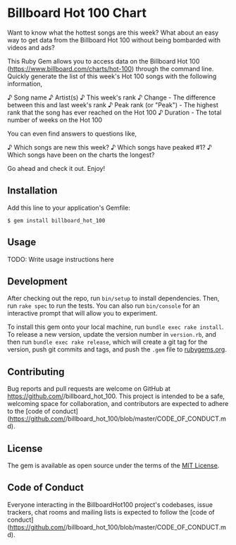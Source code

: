 # Billboard Hot 100 Chart

Want to know what the hottest songs are this week? What about an easy way to get data from the Billboard Hot 100 without being bombarded with videos and ads?

This Ruby Gem allows you to access data on the Billboard Hot 100 (https://www.billboard.com/charts/hot-100) through the command line. Quickly generate the list of this week's Hot 100 songs with the following information,

♪ Song name
♪ Artist(s)
♪ This week's rank
♪ Change - The difference between this and last week's rank
♪ Peak rank (or "Peak") - The highest rank that the song has ever reached on the Hot 100
♪ Duration - The total number of weeks on the Hot 100

You can even find answers to questions like,

♪ Which songs are new this week?
♪ Which songs have peaked #1?
♪ Which songs have been on the charts the longest?

Go ahead and check it out. Enjoy!

## Installation

Add this line to your application's Gemfile:

    $ gem install billboard_hot_100

## Usage

TODO: Write usage instructions here

## Development

After checking out the repo, run `bin/setup` to install dependencies. Then, run `rake spec` to run the tests. You can also run `bin/console` for an interactive prompt that will allow you to experiment.

To install this gem onto your local machine, run `bundle exec rake install`. To release a new version, update the version number in `version.rb`, and then run `bundle exec rake release`, which will create a git tag for the version, push git commits and tags, and push the `.gem` file to [rubygems.org](https://rubygems.org).

## Contributing

Bug reports and pull requests are welcome on GitHub at https://github.com/<github username>/billboard_hot_100. This project is intended to be a safe, welcoming space for collaboration, and contributors are expected to adhere to the [code of conduct](https://github.com/<github username>/billboard_hot_100/blob/master/CODE_OF_CONDUCT.md).


## License

The gem is available as open source under the terms of the [MIT License](https://opensource.org/licenses/MIT).

## Code of Conduct

Everyone interacting in the BillboardHot100 project's codebases, issue trackers, chat rooms and mailing lists is expected to follow the [code of conduct](https://github.com/<github username>/billboard_hot_100/blob/master/CODE_OF_CONDUCT.md).
